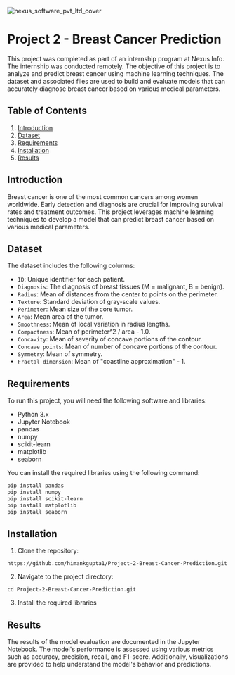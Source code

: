 ![nexus_software_pvt_ltd_cover](https://github.com/Shreyaprasad21/Project-3-AI-ML-Series-Multiple-Disease-Detection-system/assets/142075353/1e542e0d-2db0-41cb-99b7-d8f61c9da7cb)
# Project 2 - Breast Cancer Prediction

This project was completed as part of an internship program at Nexus Info. The internship was conducted remotely. The objective of this project is to analyze and predict breast cancer using machine learning techniques. The dataset and associated files are used to build and evaluate models that can accurately diagnose breast cancer based on various medical parameters.

## Table of Contents

1. [Introduction](#introduction)
2. [Dataset](#dataset)
3. [Requirements](#requirements)
4. [Installation](#installation)
5. [Results](#results)

## Introduction

Breast cancer is one of the most common cancers among women worldwide. Early detection and diagnosis are crucial for improving survival rates and treatment outcomes. This project leverages machine learning techniques to develop a model that can predict breast cancer based on various medical parameters.

## Dataset

The dataset includes the following columns:

- `ID`: Unique identifier for each patient.
- `Diagnosis`: The diagnosis of breast tissues (M = malignant, B = benign).
- `Radius`: Mean of distances from the center to points on the perimeter.
- `Texture`: Standard deviation of gray-scale values.
- `Perimeter`: Mean size of the core tumor.
- `Area`: Mean area of the tumor.
- `Smoothness`: Mean of local variation in radius lengths.
- `Compactness`: Mean of perimeter^2 / area - 1.0.
- `Concavity`: Mean of severity of concave portions of the contour.
- `Concave points`: Mean of number of concave portions of the contour.
- `Symmetry`: Mean of symmetry.
- `Fractal dimension`: Mean of "coastline approximation" - 1.

## Requirements

To run this project, you will need the following software and libraries:

- Python 3.x
- Jupyter Notebook
- pandas
- numpy
- scikit-learn
- matplotlib
- seaborn

You can install the required libraries using the following command:

```bash
pip install pandas
pip install numpy
pip install scikit-learn
pip install matplotlib
pip install seaborn
```

## Installation
1. Clone the repository:
```
https://github.com/himankgupta1/Project-2-Breast-Cancer-Prediction.git
```
2. Navigate to the project directory:
```
cd Project-2-Breast-Cancer-Prediction.git
```
3. Install the required libraries

## Results
The results of the model evaluation are documented in the Jupyter Notebook. The model's performance is assessed using various metrics such as accuracy, precision, recall, and F1-score. Additionally, visualizations are provided to help understand the model's behavior and predictions.
